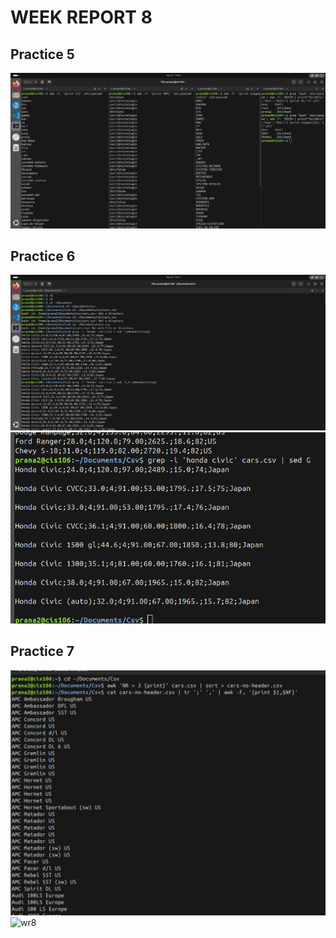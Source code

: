 # WEEK REPORT 8


## Practice 5
![wr8](wr8(pr5).png)
## Practice 6
![wr8](wr8(p6).png)
![wr8](wr8(p61).png)

## Practice 7

![wr8](wr8(pr7).png)
![wr8](wr8(pr7(1)).png)
